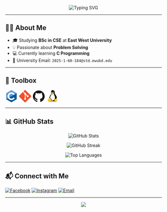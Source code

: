 <p align="center">
  <img src="https://readme-typing-svg.herokuapp.com?font=Fira+Code&weight=1000&size=30&pause=1000&color=58A6FF&center=true&vCenter=true&width=435&lines=Passionate+Learner;Diving+Into+C+Programme;Exploring+Problem+Solving" alt="Typing SVG" />
</p>

---

## 👨‍💻 About Me

- 🎓 Studying **BSc in CSE** at **East West University**
- 💡 Passionate about **Problem Solving**
- 💻 Currently learning **C Programming**
- 📧 University Email: `2025-1-60-184@std.ewubd.edu`

---

## 🧰 Toolbox

<p align="left">
  <img src="https://raw.githubusercontent.com/devicons/devicon/master/icons/c/c-original.svg" alt="C" width="40" height="40"/>
  <img src="https://raw.githubusercontent.com/devicons/devicon/master/icons/git/git-original.svg" alt="Git" width="40" height="40"/>
  <img src="https://raw.githubusercontent.com/devicons/devicon/master/icons/github/github-original.svg" alt="GitHub" width="40" height="40"/>
  <img src="https://raw.githubusercontent.com/devicons/devicon/master/icons/linux/linux-original.svg" alt="Linux" width="40" height="40"/>
</p>

---

## 📊 GitHub Stats

<p align="center">
  <img src="https://github-readme-stats.vercel.app/api?username=Tanzim&show_icons=true&theme=radical" alt="GitHub Stats" />
</p>

<p align="center">
  <img src="https://github-readme-streak-stats.herokuapp.com/?user=Tanzim&theme=radical" alt="GitHub Streak" />
</p>

<p align="center">
  <img src="https://github-readme-stats.vercel.app/api/top-langs/?username=Tanzim&layout=compact&theme=radical" alt="Top Languages" />
</p>

---


## 📬 Connect with Me

[![Facebook](https://img.shields.io/badge/Facebook-%231877F2.svg?logo=Facebook&logoColor=white)](https://www.facebook.com/smtanzim.hassan)
[![Instagram](https://img.shields.io/badge/Instagram-%23E4405F.svg?logo=Instagram&logoColor=white)](https://www.instagram.com/_tanzim_hassan_?utm_source=ig_web_button_share_sheet&igsh=ZDNlZDc0MzIxNw==)
[![Email](https://img.shields.io/badge/Email-D14836?logo=gmail&logoColor=white)](mailto:2025-1-60-184@std.ewubd.edu)


---

<p align="center">
  <img src="https://capsule-render.vercel.app/api?type=waving&color=gradient&height=100&section=footer"/>
</p>
